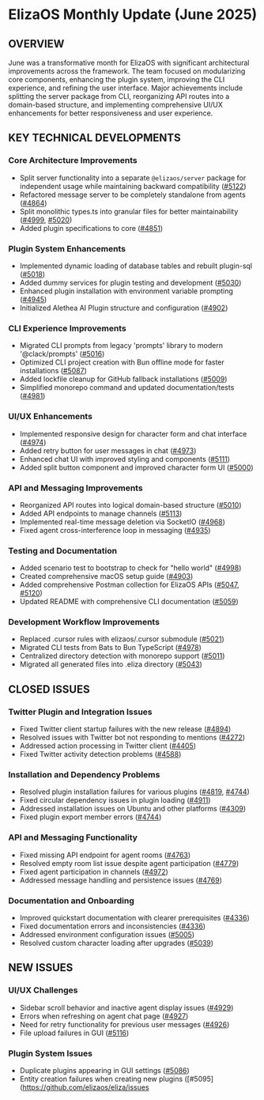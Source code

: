 # ElizaOS Monthly Update (June 2025)

## OVERVIEW
June was a transformative month for ElizaOS with significant architectural improvements across the framework. The team focused on modularizing core components, enhancing the plugin system, improving the CLI experience, and refining the user interface. Major achievements include splitting the server package from CLI, reorganizing API routes into a domain-based structure, and implementing comprehensive UI/UX enhancements for better responsiveness and user experience.

## KEY TECHNICAL DEVELOPMENTS

### Core Architecture Improvements
- Split server functionality into a separate `@elizaos/server` package for independent usage while maintaining backward compatibility ([#5122](https://github.com/elizaos/eliza/pull/5122))
- Refactored message server to be completely standalone from agents ([#4864](https://github.com/elizaos/eliza/pull/4864))
- Split monolithic types.ts into granular files for better maintainability ([#4999](https://github.com/elizaos/eliza/pull/4999), [#5020](https://github.com/elizaos/eliza/pull/5020))
- Added plugin specifications to core ([#4851](https://github.com/elizaos/eliza/pull/4851))

### Plugin System Enhancements
- Implemented dynamic loading of database tables and rebuilt plugin-sql ([#5018](https://github.com/elizaos/eliza/pull/5018))
- Added dummy services for plugin testing and development ([#5030](https://github.com/elizaos/eliza/pull/5030))
- Enhanced plugin installation with environment variable prompting ([#4945](https://github.com/elizaos/eliza/pull/4945))
- Initialized Alethea AI Plugin structure and configuration ([#4902](https://github.com/elizaos/eliza/pull/4902))

### CLI Experience Improvements
- Migrated CLI prompts from legacy 'prompts' library to modern '@clack/prompts' ([#5016](https://github.com/elizaos/eliza/pull/5016))
- Optimized CLI project creation with Bun offline mode for faster installations ([#5087](https://github.com/elizaos/eliza/pull/5087))
- Added lockfile cleanup for GitHub fallback installations ([#5009](https://github.com/elizaos/eliza/pull/5009))
- Simplified monorepo command and updated documentation/tests ([#4981](https://github.com/elizaos/eliza/pull/4981))

### UI/UX Enhancements
- Implemented responsive design for character form and chat interface ([#4974](https://github.com/elizaos/eliza/pull/4974))
- Added retry button for user messages in chat ([#4973](https://github.com/elizaos/eliza/pull/4973))
- Enhanced chat UI with improved styling and components ([#5111](https://github.com/elizaos/eliza/pull/5111))
- Added split button component and improved character form UI ([#5000](https://github.com/elizaos/eliza/pull/5000))

### API and Messaging Improvements
- Reorganized API routes into logical domain-based structure ([#5010](https://github.com/elizaos/eliza/pull/5010))
- Added API endpoints to manage channels ([#5113](https://github.com/elizaos/eliza/pull/5113))
- Implemented real-time message deletion via SocketIO ([#4968](https://github.com/elizaos/eliza/pull/4968))
- Fixed agent cross-interference loop in messaging ([#4935](https://github.com/elizaos/eliza/pull/4935))

### Testing and Documentation
- Added scenario test to bootstrap to check for "hello world" ([#4998](https://github.com/elizaos/eliza/pull/4998))
- Created comprehensive macOS setup guide ([#4903](https://github.com/elizaos/eliza/pull/4903))
- Added comprehensive Postman collection for ElizaOS APIs ([#5047](https://github.com/elizaos/eliza/pull/5047), [#5120](https://github.com/elizaos/eliza/pull/5120))
- Updated README with comprehensive CLI documentation ([#5059](https://github.com/elizaos/eliza/pull/5059))

### Development Workflow Improvements
- Replaced .cursor rules with elizaos/.cursor submodule ([#5021](https://github.com/elizaos/eliza/pull/5021))
- Migrated CLI tests from Bats to Bun TypeScript ([#4978](https://github.com/elizaos/eliza/pull/4978))
- Centralized directory detection with monorepo support ([#5011](https://github.com/elizaos/eliza/pull/5011))
- Migrated all generated files into .eliza directory ([#5043](https://github.com/elizaos/eliza/pull/5043))

## CLOSED ISSUES

### Twitter Plugin and Integration Issues
- Fixed Twitter client startup failures with the new release ([#4894](https://github.com/elizaos/eliza/issues/4894))
- Resolved issues with Twitter bot not responding to mentions ([#4272](https://github.com/elizaos/eliza/issues/4272))
- Addressed action processing in Twitter client ([#4405](https://github.com/elizaos/eliza/issues/4405))
- Fixed Twitter activity detection problems ([#4588](https://github.com/elizaos/eliza/issues/4588))

### Installation and Dependency Problems
- Resolved plugin installation failures for various plugins ([#4819](https://github.com/elizaos/eliza/issues/4819), [#4744](https://github.com/elizaos/eliza/issues/4744))
- Fixed circular dependency issues in plugin loading ([#4911](https://github.com/elizaos/eliza/issues/4911))
- Addressed installation issues on Ubuntu and other platforms ([#4309](https://github.com/elizaos/eliza/issues/4309))
- Fixed plugin export member errors ([#4744](https://github.com/elizaos/eliza/issues/4744))

### API and Messaging Functionality
- Fixed missing API endpoint for agent rooms ([#4763](https://github.com/elizaos/eliza/issues/4763))
- Resolved empty room list issue despite agent participation ([#4779](https://github.com/elizaos/eliza/issues/4779))
- Fixed agent participation in channels ([#4972](https://github.com/elizaos/eliza/issues/4972))
- Addressed message handling and persistence issues ([#4769](https://github.com/elizaos/eliza/issues/4769))

### Documentation and Onboarding
- Improved quickstart documentation with clearer prerequisites ([#4336](https://github.com/elizaos/eliza/issues/4336))
- Fixed documentation errors and inconsistencies ([#4336](https://github.com/elizaos/eliza/issues/4336))
- Addressed environment configuration issues ([#5005](https://github.com/elizaos/eliza/issues/5005))
- Resolved custom character loading after upgrades ([#5039](https://github.com/elizaos/eliza/issues/5039))

## NEW ISSUES

### UI/UX Challenges
- Sidebar scroll behavior and inactive agent display issues ([#4929](https://github.com/elizaos/eliza/issues/4929))
- Errors when refreshing on agent chat page ([#4927](https://github.com/elizaos/eliza/issues/4927))
- Need for retry functionality for previous user messages ([#4926](https://github.com/elizaos/eliza/issues/4926))
- File upload failures in GUI ([#5116](https://github.com/elizaos/eliza/issues/5116))

### Plugin System Issues
- Duplicate plugins appearing in GUI settings ([#5086](https://github.com/elizaos/eliza/issues/5086))
- Entity creation failures when creating new plugins ([#5095](https://github.com/elizaos/eliza/issues